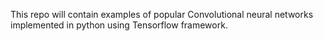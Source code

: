 
This repo will contain examples of popular Convolutional neural networks implemented in python using Tensorflow framework.
